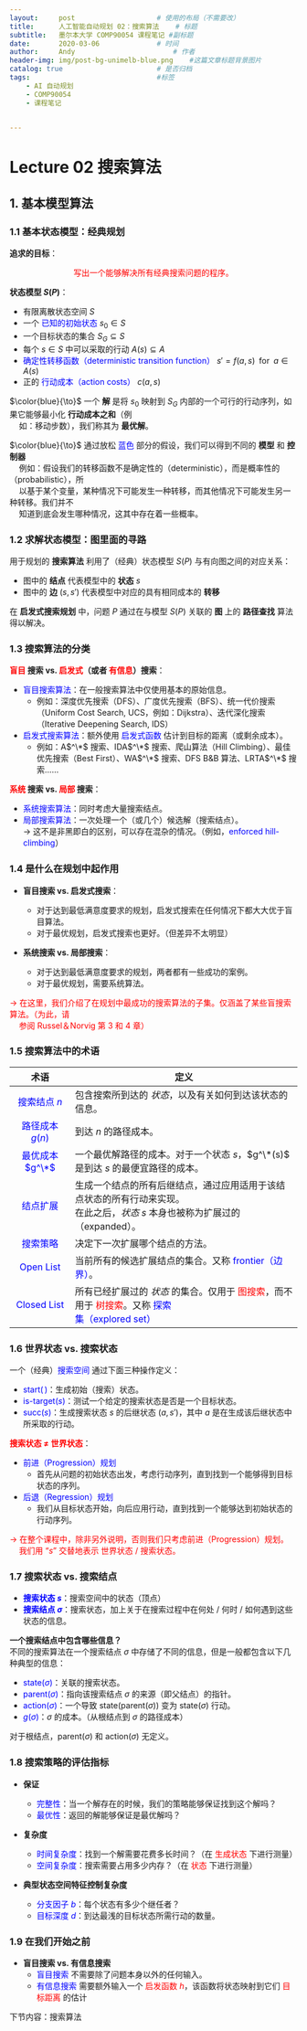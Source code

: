 ```yaml
---
layout:     post   				    # 使用的布局（不需要改）
title:      人工智能自动规划 02：搜索算法  	# 标题 
subtitle:   墨尔本大学 COMP90054 课程笔记 #副标题
date:       2020-03-06 				# 时间
author:     Andy 						# 作者
header-img: img/post-bg-unimelb-blue.png 	#这篇文章标题背景图片
catalog: true 						# 是否归档
tags:								#标签
    - AI 自动规划
    - COMP90054
    - 课程笔记


---
```


<!-- 数学公式 -->
<script src="https://cdn.mathjax.org/mathjax/latest/MathJax.js?config=TeX-AMS-MML_HTMLorMML" type="text/javascript"></script>
<script type="text/x-mathjax-config">
  MathJax.Hub.Config({
    tex2jax: {
      skipTags: ['script', 'noscript', 'style', 'textarea', 'pre'],
      inlineMath: [['$','$']]
    }
  });
</script>

# Lecture 02 搜索算法 
## 1. 基本模型算法
### 1.1 基本状态模型：经典规划
**追求的目标**：
<center><span style="color:red">写出一个能够解决所有经典搜索问题的程序。</span></center>

**状态模型 $S(P)$**：
* 有限离散状态空间 $S$
* 一个 <span style="color:blue">已知的初始状态</span> $s_0\in S$
* 一个目标状态的集合 $S_G\subseteq S$
* 每个 $s\in S$ 中可以采取的行动 $A(s)\subseteq A$
* <span style="color:blue">确定性转移函数（deterministic transition function）</span> $s'=f(a,s) \;\;\text{for}\;\; a\in A(s)$
* 正的 <span style="color:blue">行动成本（action costs）</span> $c(a,s)$

$\color{blue}{\to}$ 一个 **解** 是将 $s_0$ 映射到 $S_G$ 内部的一个可行的行动序列，如果它能够最小化 **行动成本之和**（例  
$\quad$如：移动步数），我们称其为 **最优解**。

$\color{blue}{\to}$ 通过放松 <span style="color:blue">蓝色</span> 部分的假设，我们可以得到不同的 **模型** 和 **控制器**  
$\quad$例如：假设我们的转移函数不是确定性的（deterministic），而是概率性的（probabilistic），所  
$\quad$以基于某个变量，某种情况下可能发生一种转移，而其他情况下可能发生另一种转移。我们并不  
$\quad$知道到底会发生哪种情况，这其中存在着一些概率。 

### 1.2 求解状态模型：图里面的寻路
用于规划的 **搜索算法** 利用了（经典）状态模型 $S(P)$ 与有向图之间的对应关系：
* 图中的 **结点** 代表模型中的 **状态** $s$
* 图中的 **边** $(s,s')$ 代表模型中对应的具有相同成本的 **转移**

在 **启发式搜索规划** 中，问题 $P$ 通过在与模型 $S(P)$ 关联的 **图** 上的 **路径查找** 算法得以解决。

### 1.3 搜索算法的分类
**<span style="color:red">盲目</span> 搜索 vs. <span style="color:red">启发式</span>（或者 <span style="color:red">有信息</span>）搜索**：
* <span style="color:blue">盲目搜索算法</span>：在一般搜索算法中仅使用基本的原始信息。
  * 例如：深度优先搜索（DFS）、广度优先搜索（BFS）、统一代价搜索（Uniform Cost Search, UCS，例如：Dijkstra）、迭代深化搜索（Iterative Deepening Search, IDS）
* <span style="color:blue">启发式搜索算法</span>：额外使用 <span style="color:blue">启发式函数</span> 估计到目标的距离（或剩余成本）。
  * 例如：A$^\*$ 搜索、IDA$^\*$ 搜索、爬山算法（Hill Climbing）、最佳优先搜索（Best First）、WA$^\*$ 搜索、DFS B&B 算法、LRTA$^\*$ 搜索……

**<span style="color:red">系统</span> 搜索 vs. <span style="color:red">局部</span> 搜索**：
  * <span style="color:blue">系统搜索算法</span>：同时考虑大量搜索结点。
  * <span style="color:blue">局部搜索算法</span>：一次处理一个（或几个）候选解（搜索结点）。  
    $\to$ 这不是非黑即白的区别，可以存在混杂的情况。（例如，<span style="color:blue">enforced hill-climbing</span>）

### 1.4 是什么在规划中起作用
* **盲目搜索 vs. 启发式搜索**：
  * 对于达到最低满意度要求的规划，启发式搜索在任何情况下都大大优于盲目算法。
  * 对于最优规划，启发式搜索也更好。（但差异不太明显）

* **系统搜索 vs. 局部搜索**：
  * 对于达到最低满意度要求的规划，两者都有一些成功的案例。
  * 对于最优规划，需要系统算法。

<span style="color:red">$\to$ 在这里，我们介绍了在规划中最成功的搜索算法的子集。仅涵盖了某些盲搜索算法。（为此，请  
$\quad$参阅 Russel＆Norvig 第 3 和 4 章）</span>

### 1.5 搜索算法中的术语

|术语|定义|
|:--:|--|
|<span style="color:blue">搜索结点 $n$</span>|包含搜索所到达的 *状态*，以及有关如何到达该状态的信息。|
|<span style="color:blue">路径成本 $g(n)$</span>|到达 $n$ 的路径成本。|
|<span style="color:blue">最优成本 $g^\*$</span>|一个最优解路径的成本。对于一个状态 $s$，$g^\*(s)$ 是到达 $s$ 的最便宜路径的成本。|
|<span style="color:blue">结点扩展</span>|生成一个结点的所有后继结点，通过应用适用于该结点状态的所有行动来实现。<br>在此之后，_状态_ $s$ 本身也被称为扩展过的（expanded）。|
|<span style="color:blue">搜索策略</span>|决定下一次扩展哪个结点的方法。|
|<span style="color:blue">Open List</span>|当前所有的候选扩展结点的集合。又称 <span style="color:blue">frontier（边界）</span>。|
|<span style="color:blue">Closed List</span>|所有已经扩展过的 _状态_ 的集合。仅用于 <span style="color:red">图搜索</span>，而不用于 <span style="color:red">树搜索</span>。又称 <span style="color:blue">探索<br>集（explored set）</span>|

### 1.6 世界状态 vs. 搜索状态
一个（经典）<span style="color:blue">搜索空间</span> 通过下面三种操作定义：
* <span style="color:blue">$\textrm{start}(\,)$</span>：生成初始（搜索）状态。
* <span style="color:blue">$\textrm{is-target} (s)$</span>：测试一个给定的搜索状态是否是一个目标状态。
* <span style="color:blue">$\textrm{succ} (s)$</span>：生成搜索状态 $s$ 的后继状态 $(a,s')$，其中 $a$ 是在生成该后继状态中所采取的行动。

**<span style="color:red">搜索状态 $\ne$ 世界状态</span>**：
* <span style="color:blue">前进（Progression）规划</span>  
  * 首先从问题的初始状态出发，考虑行动序列，直到找到一个能够得到目标状态的序列。
* <span style="color:blue">后退（Regression）规划</span>
  * 我们从目标状态开始，向后应用行动，直到找到一个能够达到初始状态的行动序列。

<span style="color:red">$\to$ 在整个课程中，除非另外说明，否则我们只考虑前进（Progression）规划。  
$\quad$我们用 “$s$” 交替地表示 世界状态 / 搜索状态。</span>

### 1.7 搜索状态 vs. 搜索结点
* **<span style="color:blue">搜索状态 $s$</span>**：搜索空间中的状态（顶点）
* **<span style="color:blue">搜索结点 $\sigma$</span>**：搜索状态，加上关于在搜索过程中在何处 / 何时 / 如何遇到这些状态的信息。

**一个搜索结点中包含哪些信息？**  
不同的搜索算法在一个搜索结点 $\sigma$ 中存储了不同的信息，但是一般都包含以下几种典型的信息：
* <span style="color:blue">$\textrm{state} (\sigma)$</span>：关联的搜索状态。
* <span style="color:blue">$\textrm{parent} (\sigma)$</span>：指向该搜索结点 $\sigma$ 的来源（即父结点）的指针。
* <span style="color:blue">$\textrm{action} (\sigma)$</span>：一个导致 $\textrm{state} ( \textrm{parent} (\sigma))$ 变为 $\textrm{state} (\sigma)$ 行动。
* <span style="color:blue">$g(\sigma)$</span>：$\sigma$ 的成本。（从根结点到 $\sigma$ 的路径成本）

对于根结点，$\textrm{parent} (\sigma)$ 和 $\textrm{action} (\sigma)$ 无定义。

### 1.8 搜索策略的评估指标
* **保证**
  * <span style="color:blue">完整性</span>：当一个解存在的时候，我们的策略能够保证找到这个解吗？
  * <span style="color:blue">最优性</span>：返回的解能够保证是最优解吗？

* **复杂度**
  * <span style="color:blue">时间复杂度</span>：找到一个解需要花费多长时间？（在 <span style="color:red">生成状态</span> 下进行测量）
  * <span style="color:blue">空间复杂度</span>：搜索需要占用多少内存？（在 <span style="color:red">状态</span> 下进行测量）

* **典型状态空间特征控制复杂度**
  * <span style="color:blue">分支因子 $b$</span>：每个状态有多少个继任者？
  * <span style="color:blue">目标深度 $d$</span>：到达最浅的目标状态所需行动的数量。

### 1.9 在我们开始之前
* **盲目搜索 vs. 有信息搜索**
  * <span style="color:blue">盲目搜索</span> 不需要除了问题本身以外的任何输入。
  * <span style="color:blue">有信息搜索</span> 需要额外输入一个 <span style="color:red">启发函数 $h$</span>，该函数将状态映射到它们 <span style="color:red">目标距离</span> 的估计




下节内容：搜索算法
